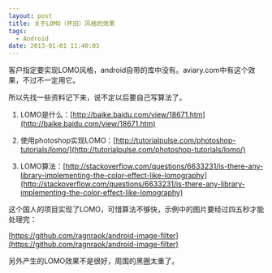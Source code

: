 ```yaml
---
layout: post
title: 关于LOMO（怀旧）风格的效果
tags:
  - Android
date: 2013-01-01 11:40:03
---
```


客户指定要实现LOMO风格，android自带的库中没有。aviary.com中有这个效果，不过不一定用它。

所以先找一些资料记下来，说不定以后要自己写算法了。

1.  LOMO是什么：[http://baike.baidu.com/view/18671.htm](http://baike.baidu.com/view/18671.htm)

2.  使用photoshop实现LOMO：[http://tutorialpulse.com/photoshop-tutorials/lomo/](http://tutorialpulse.com/photoshop-tutorials/lomo/)

3.  LOMO算法：[http://stackoverflow.com/questions/6633231/is-there-any-library-implementing-the-color-effect-like-lomography](http://stackoverflow.com/questions/6633231/is-there-any-library-implementing-the-color-effect-like-lomography)

这个国人的项目实现了LOMO，可惜算法不够快，示例中的图片要经过四五秒才能处理完：

[https://github.com/ragnraok/android-image-filter](https://github.com/ragnraok/android-image-filter)

另外产生的LOMO效果不是很好，周围的黑圈太重了。